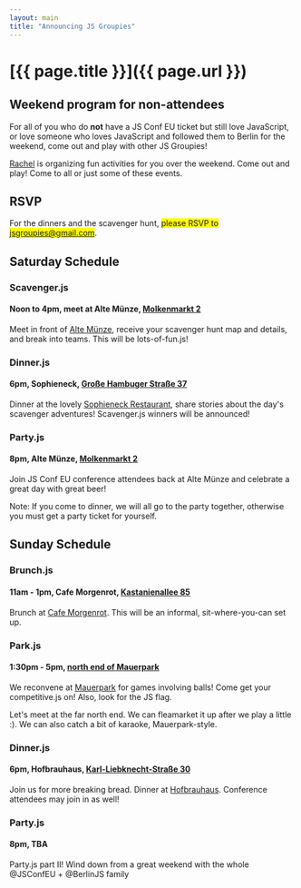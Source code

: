```yaml
---
layout: main
title: "Announcing JS Groupies"
---
```


# [{{ page.title }}]({{ page.url }})

## Weekend program for non-attendees

For all of you who do **not** have a JS Conf EU ticket but still love JavaScript, or love someone who loves JavaScript and followed them to Berlin for the weekend, come out and play with other JS Groupies!

[Rachel](https://twitter.com/onna_no_hito) is organizing fun activities for you over the weekend. Come out and play! Come to all or just some of these events.

## RSVP

For the dinners and the scavenger hunt, <span style="background-color: yellow">please RSVP to jsgroupies@gmail.com</span>.

## Saturday Schedule

### Scavenger.js
#### Noon to 4pm, meet at Alte Münze, [Molkenmarkt 2](https://maps.google.com/maps?q=Molkenmarkt+2&hl=en&sll=52.519171,13.406091&sspn=0.533967,1.321106&t=m&hnear=Molkenmarkt+2,+10179+Berlin,+Germany&z=16)

Meet in front of [Alte Münze](http://www.alte-muenze-berlin.com/), receive your scavenger hunt map and details, and break into teams. This will be lots-of-fun.js!

### Dinner.js
#### 6pm, Sophieneck, [Große Hambuger Straße 37](https://maps.google.com/maps?q=Gro%C3%9Fe+Hambuger+Stra%C3%9Fe+37&hl=en&ie=UTF8&sll=52.516113,13.40912&sspn=0.008344,0.020642&hnear=Gro%C3%9Fe+Hamburger+Stra%C3%9Fe+37,+10115+Berlin,+Germany&t=m&z=16)

Dinner at the lovely [Sophieneck Restaurant](http://www.visitberlin.de/en/spot/sophieneck), share stories about the day's scavenger adventures! Scavenger.js winners will be announced!

### Party.js
#### 8pm, Alte Münze, [Molkenmarkt 2](https://maps.google.com/maps?q=Molkenmarkt+2&hl=en&sll=52.519171,13.406091&sspn=0.533967,1.321106&t=m&hnear=Molkenmarkt+2,+10179+Berlin,+Germany&z=16)

Join JS Conf EU conference attendees back at Alte Münze and celebrate a great day with great beer!

Note: If you come to dinner, we will all go to the party together, otherwise you must get a party ticket for yourself.

## Sunday Schedule

### Brunch.js
#### 11am - 1pm, Cafe Morgenrot, [Kastanienallee 85](https://maps.google.com/maps?q=Kastanienallee+85&hl=en&sll=52.526451,13.398582&sspn=0.008342,0.020642&hnear=Kastanienallee+85,+Berlin+10435+Berlin,+Germany&t=m&z=16)

Brunch at [Cafe Morgenrot](http://morgenrot.blogsport.eu/). This will be an informal, sit-where-you-can set up.

### Park.js
#### 1:30pm - 5pm, [north end of Mauerpark](https://maps.google.com/maps/ms?msid=204008987235185808553.0004cafd59d65318eef26&msa=0&ll=52.544596,13.401754&spn=0.001114,0.00258)

We reconvene at [Mauerpark](http://en.wikipedia.org/wiki/Mauerpark) for games involving balls! Come get your competitive.js on! Also, look for the JS flag.

Let's meet at the far north end. We can fleamarket it up after we play a little :). We can also catch a bit of karaoke, Mauerpark-style.

### Dinner.js
#### 6pm, Hofbrauhaus, [Karl-Liebknecht-Straße 30](https://maps.google.com/maps?q=Karl-Liebknecht-Stra%C3%9Fe+30&hl=en&ie=UTF8&sll=52.537555,13.408834&sspn=0.00834,0.020642&hnear=Karl-Liebknecht-Stra%C3%9Fe+30,+10178+Berlin,+Germany&t=m&z=16)

Join us for more breaking bread. Dinner at [Hofbrauhaus](http://www.hofbraeuhaus-berlin.de/). Conference attendees may join in as well!

### Party.js
#### 8pm, TBA

Party.js part II! Wind down from a great weekend with the whole @JSConfEU + @BerlinJS family
